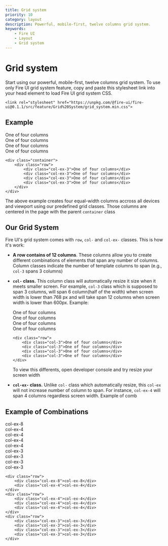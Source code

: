```yaml
---
title: Grid system
priority: 10
category: layout
description: Powerful, mobile-first, twelve columns grid system.
keywords: 
    - Fire UI
    - Layout
    - Grid system
---
```


# Grid system
Start using our powerful, mobile-first, twelve columns grid system. To use only Fire UI grid system feature, copy and paste this stylesheet link into your head element to load Fire UI grid system CSS.
```
<link rel="stylesheet" href="https://unpkg.com/@fire-ui/fire-ui@0.1.1/src/feature/Grid%20System/grid_system.min.css">
```

<div class="division">

## Example
<div class="row">
    <div class="col-ex-3">One of four columns</div>
    <div class="col-ex-3">One of four columns</div>
    <div class="col-ex-3">One of four columns</div>
    <div class="col-ex-3">One of four columns</div>
</div>

```
<div class="container">
    <div class="row">
        <div class="col-ex-3">One of four columns</div>
        <div class="col-ex-3">One of four columns</div>
        <div class="col-ex-3">One of four columns</div>
        <div class="col-ex-3">One of four columns</div>
    </div>
</div>
```

The above example creates four equal-width columns accross all devices and viewport using our predefined grid classes. Those columns are centered in the page with the parent `container` class

</div>
<div class="division">

## Our Grid System
Fire UI's grid system comes with `row`, `col-` and `col-ex-` classes. This is how it's work:
- **A row contains of 12 columns**. These columns allow you to create different combinations of elements that span any number of columns. Column classes indicate the number of template columns to span (e.g., `col-3` spans 3 columns)
- **`col-` class.** This column class will automatically resize it size when it meets smaller screen. For example, `col-3` class which is supposed to span 3 columns, will span 6 column(half of the width) when screen width is lower than 768 px and will take span 12 columns when screen width is lower than 600px. Example:
    <div class="row">
        <div class="col-3">One of four columns</div>
        <div class="col-3">One of four columns</div>
        <div class="col-3">One of four columns</div>
        <div class="col-3">One of four columns</div>
    </div>

    ```
    <div class="row">
        <div class="col-3">One of four columns</div>
        <div class="col-3">One of four columns</div>
        <div class="col-3">One of four columns</div>
        <div class="col-3">One of four columns</div>
    </div>
    ```

    To view this differents, open developer console and try resize your screen width
- **`col-ex-` class.** Unlike `col-` class which automatically resize, this `col-ex` will not increase number of column to span. For instance, `col-ex-4` will span 4 columns regardless screen width.
Example of comb

</div>
<div class="division">

## Example of Combinations
<div class="row">
    <div class="col-ex-8">col-ex-8</div>
    <div class="col-ex-4">col-ex-4</div>
</div>
<div class="row">
    <div class="col-ex-4">col-ex-4</div>
    <div class="col-ex-4">col-ex-4</div>
    <div class="col-ex-4">col-ex-4</div>
</div>
<div class="row">
    <div class="col-ex-3">col-ex-3</div>
    <div class="col-ex-3">col-ex-3</div>
    <div class="col-ex-3">col-ex-3</div>
    <div class="col-ex-3">col-ex-3</div>
</div>

```
<div class="row">
    <div class="col-ex-8">col-ex-8</div>
    <div class="col-ex-4">col-ex-4</div>
</div>
<div class="row">
    <div class="col-ex-4">col-ex-4</div>
    <div class="col-ex-4">col-ex-4</div>
    <div class="col-ex-4">col-ex-4</div>
</div>
<div class="row">
    <div class="col-ex-3">col-ex-3</div>
    <div class="col-ex-3">col-ex-3</div>
    <div class="col-ex-3">col-ex-3</div>
    <div class="col-ex-3">col-ex-3</div>
</div>
```

</div>